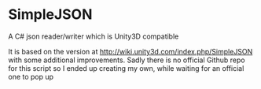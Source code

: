 # SimpleJSON
A C# json reader/writer which is Unity3D compatible

It is based on the version at http://wiki.unity3d.com/index.php/SimpleJSON with some additional improvements.
Sadly there is no official Github repo for this script so I ended up creating my own, while waiting for an official one to pop up
